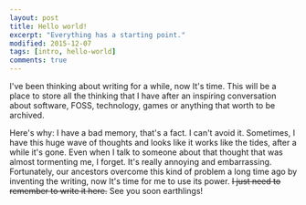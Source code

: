 ```yaml
---
layout: post
title: Hello world!
excerpt: "Everything has a starting point."
modified: 2015-12-07
tags: [intro, hello-world]
comments: true
---
```


<!-- <section id="table-of-contents" class="toc">
  <header>
    <h3>Overview</h3>
  </header>
<div id="drawer" markdown="1">
*  Auto generated table of contents
{:toc}
</div>
</section> --><!-- /#table-of-contents -->

  I've been thinking about writing for a while, now It's time. This will be a place to store all the thinking that I have after an inspiring conversation about software, FOSS, technology, games or anything that worth to be archived.

  Here's why: I have a bad memory, that's a fact. I can't avoid it. Sometimes, I have this huge wave of thoughts and looks like it works like the tides, after a while it's gone. Even when I talk to someone about that thought that was almost tormenting me, I forget. It's really annoying and embarrassing. Fortunately, our ancestors overcome this kind of problem a long time ago by inventing the writing, now It's time for me to use its power. <s>I just need to remember to write it here.</s> See you soon earthlings!
